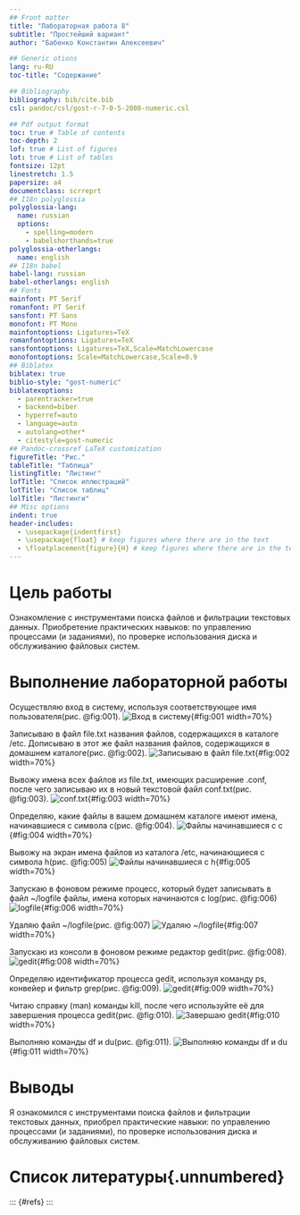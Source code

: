 ```yaml
---
## Front matter
title: "Лабораторная работа 8"
subtitle: "Простейший вариант"
author: "Бабенко Константин Алексеевич"

## Generic otions
lang: ru-RU
toc-title: "Содержание"

## Bibliography
bibliography: bib/cite.bib
csl: pandoc/csl/gost-r-7-0-5-2008-numeric.csl

## Pdf output format
toc: true # Table of contents
toc-depth: 2
lof: true # List of figures
lot: true # List of tables
fontsize: 12pt
linestretch: 1.5
papersize: a4
documentclass: scrreprt
## I18n polyglossia
polyglossia-lang:
  name: russian
  options:
	- spelling=modern
	- babelshorthands=true
polyglossia-otherlangs:
  name: english
## I18n babel
babel-lang: russian
babel-otherlangs: english
## Fonts
mainfont: PT Serif
romanfont: PT Serif
sansfont: PT Sans
monofont: PT Mono
mainfontoptions: Ligatures=TeX
romanfontoptions: Ligatures=TeX
sansfontoptions: Ligatures=TeX,Scale=MatchLowercase
monofontoptions: Scale=MatchLowercase,Scale=0.9
## Biblatex
biblatex: true
biblio-style: "gost-numeric"
biblatexoptions:
  - parentracker=true
  - backend=biber
  - hyperref=auto
  - language=auto
  - autolang=other*
  - citestyle=gost-numeric
## Pandoc-crossref LaTeX customization
figureTitle: "Рис."
tableTitle: "Таблица"
listingTitle: "Листинг"
lofTitle: "Список иллюстраций"
lotTitle: "Список таблиц"
lolTitle: "Листинги"
## Misc options
indent: true
header-includes:
  - \usepackage{indentfirst}
  - \usepackage{float} # keep figures where there are in the text
  - \floatplacement{figure}{H} # keep figures where there are in the text
---
```


# Цель работы

Ознакомление с инструментами поиска файлов и фильтрации текстовых данных. Приобретение практических навыков: по 
управлению процессами (и заданиями), по проверке использования диска и обслуживанию файловых систем.

# Выполнение лабораторной работы

Осуществляю вход в систему, используя соответствующее имя пользователя(рис. @fig:001).
![Вход в систему](1.jpg){#fig:001 width=70%}

Записываю в файл file.txt названия файлов, содержащихся в каталоге /etc. Дописываю в этот же файл названия файлов, 
содержащихся в домашнем каталоге(рис. @fig:002).
![Записываю в файл file.txt](2.jpg){#fig:002 width=70%}

Вывожу имена всех файлов из file.txt, имеющих расширение .conf, после чего записываю их в новый текстовой файл 
conf.txt(рис. @fig:003).
![conf.txt](3.jpg){#fig:003 width=70%}

Определяю, какие файлы в вашем домашнем каталоге имеют имена, начинавшиеся с символа c(рис. @fig:004).
![Файлы начинавшиеся с c](4.jpg){#fig:004 width=70%}

Вывожу на экран имена файлов из каталога /etc, начинающиеся с символа h(рис. @fig:005)
![Файлы начинавшиеся с h](5.jpg){#fig:005 width=70%}

Запускаю в фоновом режиме процесс, который будет записывать в файл ~/logfile файлы, имена которых начинаются с 
log(рис. @fig:006)
![logfile](6.jpg){#fig:006 width=70%}

Удаляю файл ~/logfile(рис. @fig:007)
![Удаляю ~/logfile](7.jpg){#fig:007 width=70%}

Запускаю из консоли в фоновом режиме редактор gedit(рис. @fig:008).
![gedit](8.jpg){#fig:008 width=70%}

Определяю идентификатор процесса gedit, используя команду ps, конвейер и фильтр grep(рис. @fig:009).
![gedit](9.jpg){#fig:009 width=70%}

Читаю справку (man) команды kill, после чего используйте её для завершения процесса gedit(рис. @fig:010).
![Завершаю gedit](10.jpg){#fig:010 width=70%}

Выполняю команды df и du(рис. @fig:011).
![Выполняю команды df и du](11.jpg){#fig:011 width=70%}

# Выводы

Я ознакомился с инструментами поиска файлов и фильтрации текстовых данных, приобрел практические навыки: по 
управлению процессами (и заданиями), по проверке использования диска и обслуживанию файловых систем.

# Список литературы{.unnumbered}

::: {#refs}
:::
